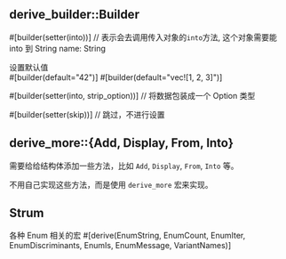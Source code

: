 ## derive_builder::Builder

#[builder(setter(into))] // 表示会去调用传入对象的`into`方法, 这个对象需要能 into 到 String
name: String

设置默认值\
#[builder(default="42")]
#[builder(default="vec![1, 2, 3]")]

#[builder(setter(into, strip_option))] // 将数据包装成一个 Option 类型

#[builder(setter(skip))] // 跳过，不进行设置

## derive_more::{Add, Display, From, Into}

需要给给结构体添加一些方法，比如 `Add`, `Display`, `From`, `Into` 等。

不用自己实现这些方法，而是使用 `derive_more` 宏来实现。

## Strum

各种 Enum 相关的宏 #[derive(EnumString, EnumCount, EnumIter, EnumDiscriminants, EnumIs, EnumMessage, VariantNames)]
